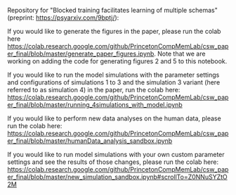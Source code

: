 Repository for "Blocked training facilitates learning of multiple schemas" (preprint: https://psyarxiv.com/9bptj/):

If you would like to generate the figures in the paper, please run the colab here https://colab.research.google.com/github/PrincetonCompMemLab/csw_paper_final/blob/master/generate_paper_figures.ipynb. Note that we are working on adding the code for generating figures 2 and 5 to this notebook.

If you would like to run the model simulations with the parameter settings and configurations of simulations 1 to 3 and the simulation
3 variant (here referred to as simulation 4) in the paper, run the colab here: https://colab.research.google.com/github/PrincetonCompMemLab/csw_paper_final/blob/master/running_4simulations_with_model.ipynb

If you would like to perform new data analyses on the human data, please run the colab here: https://colab.research.google.com/github/PrincetonCompMemLab/csw_paper_final/blob/master/humanData_analysis_sandbox.ipynb

If you would like to run model simulations with your own custom parameter settings and see the results of those changes, please run the colab here: https://colab.research.google.com/github/PrincetonCompMemLab/csw_paper_final/blob/master/new_simulation_sandbox.ipynb#scrollTo=Z0NNuSYZtO2M
